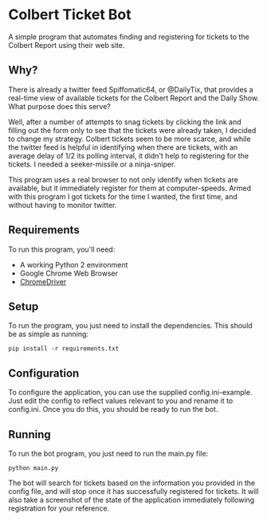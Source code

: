 # Colbert Ticket Bot

A simple program that automates finding and registering for tickets to the
Colbert Report using their web site.

## Why?

There is already a twitter feed Spiffomatic64, or @DailyTix, that provides
a real-time view of available tickets for the Colbert Report and the Daily
Show. What purpose does this serve?

Well, after a number of attempts to snag tickets by clicking the link
and filling out the form only to see that the tickets were already taken,
I decided to change my strategy. Colbert tickets seem to be more scarce, 
and while the twitter feed is helpful in identifying when there are tickets,
with an average delay of 1/2 its polling interval, it didn't help to 
registering for the tickets. I needed a seeker-missile or a ninja-sniper.

This program uses a real browser to not only identify when tickets are 
available, but it immediately register for them at computer-speeds. Armed with
this program I got tickets for the time I wanted, the first time, and without
having to monitor twitter. 


## Requirements

To run this program, you'll need:

  * A working Python 2 environment
  * Google Chrome Web Browser
  * [ChromeDriver](https://code.google.com/p/selenium/wiki/ChromeDriver)

## Setup

To run the program, you just need to install the dependencies. This should be
as simple as running:

```
pip install -r requirements.txt
```

## Configuration

To configure the application, you can use the supplied config.ini-example.
Just edit the config to reflect values relevant to you and rename it to
config.ini. Once you do this, you should be ready to run the bot.

## Running

To run the bot program, you just need to run the main.py file:

```
python main.py
```

The bot will search for tickets based on the information you provided in the
config file, and will stop once it has successfully registered for tickets. It
will also take a screenshot of the state of the application immediately 
following registration for your reference.
